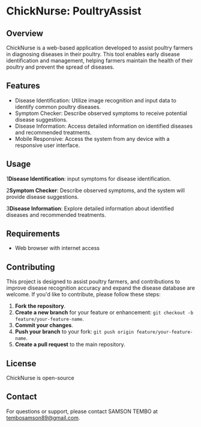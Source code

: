 # ChickNurse: PoultryAssist

## Overview

ChickNurse is a web-based application developed to assist poultry farmers in diagnosing diseases in their poultry. This tool enables early disease identification and management, helping farmers maintain the health of their poultry and prevent the spread of diseases.

## Features

- Disease Identification: Utilize image recognition and input data to identify common poultry diseases.
- Symptom Checker: Describe observed symptoms to receive potential disease suggestions.
- Disease Information: Access detailed information on identified diseases and recommended treatments.
- Mobile Responsive: Access the system from any device with a responsive user interface.

## Usage

1**Disease Identification**: input symptoms for disease identification.

2**Symptom Checker**: Describe observed symptoms, and the system will provide disease suggestions.

3**Disease Information**: Explore detailed information about identified diseases and recommended treatments.

## Requirements

- Web browser with internet access

## Contributing

This project is designed to assist poultry farmers, and contributions to improve disease recognition accuracy and expand the disease database are welcome. If you'd like to contribute, please follow these steps:

1. **Fork the repository**.
2. **Create a new branch** for your feature or enhancement: `git checkout -b feature/your-feature-name`.
3. **Commit your changes**.
4. **Push your branch** to your fork: `git push origin feature/your-feature-name`.
5. **Create a pull request** to the main repository.

## License

ChickNurse is open-source

## Contact

For questions or support, please contact SAMSON TEMBO at tembosamson89@gmail.com.

